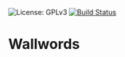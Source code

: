 ![License: GPLv3](https://img.shields.io/badge/license-GPLv3-blue.svg "License") [![Build Status](https://travis-ci.org/eragonfan125/cuddly-carnival.svg?branch=master)](https://travis-ci.org/eragonfan125/cuddly-carnival)
# Wallwords
